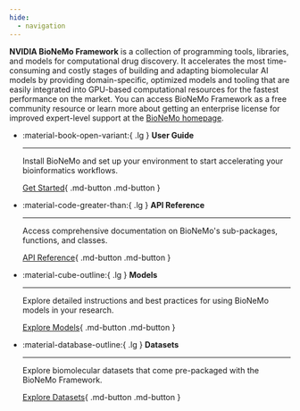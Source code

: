 ```yaml
---
hide:
  - navigation
---
```


**NVIDIA BioNeMo Framework** is a collection of programming tools, libraries, and models for computational drug
discovery. It accelerates the most time-consuming and costly stages of building and adapting biomolecular AI models by
providing domain-specific, optimized models and tooling that are easily integrated into GPU-based computational
resources for the fastest performance on the market. You can access BioNeMo Framework as a free community resource or
learn more about getting an enterprise license for improved expert-level support at the
[BioNeMo homepage](https://www.nvidia.com/en-us/clara/bionemo/).

<div class="grid cards" markdown>

- :material-book-open-variant:{ .lg } __User Guide__

  ______________________________________________________________________

  Install BioNeMo and set up your environment to start accelerating your bioinformatics workflows.

  [Get Started](main/about/overview/){ .md-button .md-button }

- :material-code-greater-than:{ .lg } __API Reference__

  ______________________________________________________________________

  Access comprehensive documentation on BioNeMo's sub-packages, functions, and classes.

  [API Reference](main/references/API_reference/bionemo/core/api/){ .md-button .md-button }

- :material-cube-outline:{ .lg } __Models__

  ______________________________________________________________________

  Explore detailed instructions and best practices for using BioNeMo models in your research.

  [Explore Models](models){ .md-button .md-button }

- :material-database-outline:{ .lg } __Datasets__

  ______________________________________________________________________

  Explore biomolecular datasets that come pre-packaged with the BioNeMo Framework.

  [Explore Datasets](main/datasets/){ .md-button .md-button }

</div>
